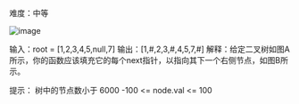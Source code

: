 难度：中等

![image](https://assets.leetcode-cn.com/aliyun-lc-upload/uploads/2019/02/15/117_sample.png)

输入：root = [1,2,3,4,5,null,7]
输出：[1,#,2,3,#,4,5,7,#]
解释：给定二叉树如图A所示，你的函数应该填充它的每个next指针，以指向其下一个右侧节点，如图B所示。

提示：
树中的节点数小于 6000
-100 <= node.val <= 100
